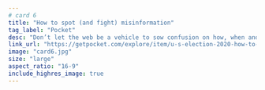 ```yaml
---
# card 6
title: "How to spot (and fight) misinformation"
tag_label: "Pocket"
desc: "Don’t let the web be a vehicle to sow confusion on how, when and where to vote. Read up on how to spot and fight misinformation."
link_url: "https://getpocket.com/explore/item/u-s-election-2020-how-to-spot-and-fight-misinformation?utm_source=www.mozilla.org&utm_medium=referral&utm_campaign=homepage&utm_content=card"
image: "card6.jpg"
size: "large"
aspect_ratio: "16-9"
include_highres_image: true
---
```

